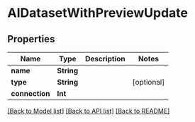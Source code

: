 # AIDatasetWithPreviewUpdate

## Properties

Name | Type | Description | Notes
------------ | ------------- | ------------- | -------------
**name** | **String** |  | 
**type** | **String** |  | [optional] 
**connection** | **Int** |  | 

[[Back to Model list]](../#documentation-for-models) [[Back to API list]](../#documentation-for-api-endpoints) [[Back to README]](../)


